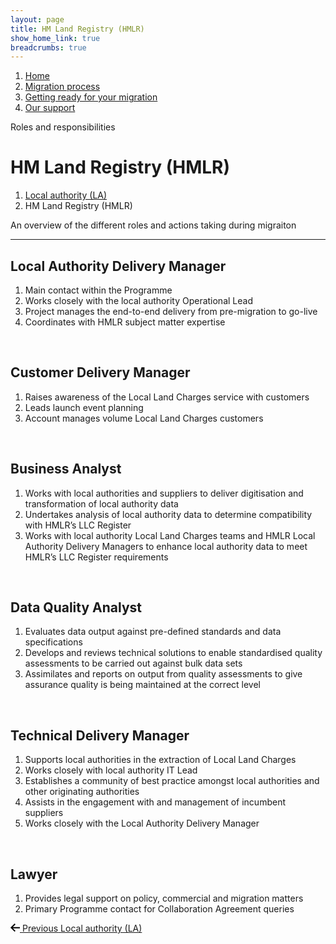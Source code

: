 ```yaml
---
layout: page
title: HM Land Registry (HMLR)
show_home_link: true
breadcrumbs: true
---
```

<div class='navbar-breadcrumbs-wrapper'>
  <div class='navbar-breadcrumbs'>
    <ol>
      <li><a href='/local-land-charges/'>Home</a></li>
      <li><a href='/local-land-charges/migration'>Migration process</a></li>
      <li><a href='getting-ready'>Getting ready for your migration</a></li>
      <li><a href='our-support'>Our support</a></li>
    </ol>
  </div>
</div>

<main id='content'>
  <div class='column-two-thirds'>
    <span class='heading-large grey'>Roles and responsibilities</span>
    <h1 class='heading-medium no-top-margin'>HM Land Registry (HMLR)</h1>
    <ol class='list list-line'>
      <li><a href='roles-la'>Local authority (LA)</a></li>
      <li>HM Land Registry (HMLR)</li>
    </ol>
    <p class='heading-medium not-bold'>An overview of the different roles and actions taking during migraiton</p>
    <hr>
    <h2 class='heading-small'>Local Authority Delivery Manager</h2>
    <ol class='list list-bullet list-indented'>
      <li>Main contact within the Programme</li>
      <li>Works closely with the local authority Operational Lead</li>
      <li>Project manages the end-to-end delivery from pre-migration to go-live</li>
      <li>Coordinates with HMLR subject matter expertise</li>
    </ol>
    <br>
    <h2 class='heading-small'>Customer Delivery Manager</h2>
    <ol class='list list-bullet list-indented'>
      <li>Raises awareness of the Local Land Charges service with customers</li>
      <li>Leads launch event planning</li>
      <li>Account manages volume Local Land Charges customers</li>
    </ol>
    <br>
    <h2 class='heading-small'>Business Analyst</h2>
    <ol class='list list-bullet list-indented'>
      <li>Works with local authorities and suppliers to deliver digitisation and transformation of local authority data</li>
      <li>Undertakes analysis of local authority data to determine compatibility with HMLR’s LLC Register</li>
      <li>Works with local authority Local Land Charges teams and HMLR Local Authority Delivery Managers to enhance local authority data to meet HMLR’s LLC Register requirements</li>
    </ol>
    <br>
    <h2 class='heading-small'>Data Quality Analyst</h2>
    <ol class='list list-bullet list-indented'>
      <li>Evaluates data output against pre-defined standards and data specifications</li>
      <li>Develops and reviews technical solutions to enable standardised quality assessments to be carried out against bulk data sets</li>
      <li>Assimilates and reports on output from quality assessments to give assurance quality is being maintained at the correct level</li>
    </ol>
    <br>
    <h2 class='heading-small'>Technical Delivery Manager</h2>
    <ol class='list list-bullet list-indented'>
      <li>Supports local authorities in the extraction of Local Land Charges</li>
      <li>Works closely with local authority IT Lead</li>
      <li>Establishes a community of best practice amongst local authorities and other originating authorities</li>
      <li>Assists in the engagement with and management of incumbent suppliers</li>
      <li>Works closely with the Local Authority Delivery Manager</li>
    </ol>
    <br>
    <h2 class='heading-small'>Lawyer</h2>
    <ol class='list list-bullet list-indented'>
      <li>Provides legal support on policy, commercial and migration matters</li>
      <li>Primary Programme contact for Collaboration Agreement queries</li>
    </ol>
    <div class='pagination'>
      <a href='roles-la' class='pagination-link'>
        <svg xmlns="http://www.w3.org/2000/svg" height="13" width="15" aria-hidden="true" focusable="false" viewBox="0 0 15 13">
          <path d="m6.5938-0.0078125-6.7266 6.7266 6.7441 6.4062 1.377-1.449-4.1856-3.9768h12.896v-2h-12.984l4.2931-4.293-1.414-1.414z"></path>
        </svg>
        <span class='pagination-wrapper'>
          <span class='pagination-title'>Previous</span>
          <span class='pagination-label'>Local authority (LA)</span>
        </span>
      </a>
    </div>
  </div>
</main>